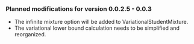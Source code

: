 ### Planned modifications for version 0.0.2.5 - 0.0.3

- The infinite mixture option will be added to VariationalStudentMixture.
- The variational lower bound calculation needs to be simplified and reorganized.
